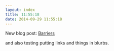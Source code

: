 ```yaml
---
layout: index
title: 11:55:18
date: 2014-09-29 11:55:18
---
```

New blog post: [Barriers](http://www.subdimension.co.uk/2014/09/29/Barriers.html)

and also testing putting links and things in blurbs.